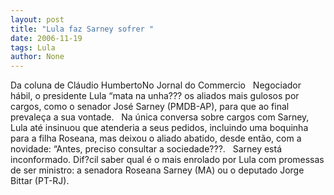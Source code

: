 ```yaml
---
layout: post
title: "Lula faz Sarney sofrer "
date: 2006-11-19
tags: Lula
author: None
---
```


Da coluna de&nbsp;Cláudio HumbertoNo Jornal do Commercio
&nbsp;
Negociador hábil, o presidente Lula “mata na unha??? os aliados mais gulosos por cargos, como o senador José Sarney (PMDB-AP), para que ao final prevaleça a sua vontade. 
&nbsp;
Na única conversa sobre cargos com Sarney, Lula até insinuou que atenderia a seus pedidos, incluindo uma boquinha para a filha Roseana, mas deixou o aliado abatido, desde então, com a novidade: “Antes, preciso consultar a sociedade???. 
&nbsp;
Sarney está inconformado. Dif?cil saber qual é o mais enrolado por Lula com promessas de ser ministro: a senadora Roseana Sarney (MA) ou o deputado Jorge Bittar (PT-RJ). 